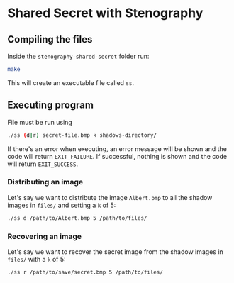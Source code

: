 # Shared Secret with Stenography

## Compiling the files
Inside the `stenography-shared-secret` folder run:
```bash
make 
```
This will create an executable file called `ss`.

## Executing program
File must be run using
```bash
./ss (d|r) secret-file.bmp k shadows-directory/
```
If there's an error when executing, an error message will be shown and the code will return `EXIT_FAILURE`. If successful, nothing is shown and the code will return `EXIT_SUCCESS`.

### Distributing an image
Let's say we want to distribute the image `Albert.bmp` to all the shadow images in `files/` and setting a `k` of 5:
```bash
./ss d /path/to/Albert.bmp 5 /path/to/files/   
```

### Recovering an image
Let's say we want to recover the secret image from the shadow images in `files/` with a `k` of 5:
```bash
./ss r /path/to/save/secret.bmp 5 /path/to/files/   
```